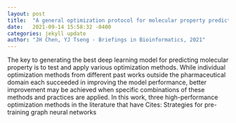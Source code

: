 ```yaml
---
layout: post
title:  "A general optimization protocol for molecular property prediction using a deep learning network"
date:   2021-09-14 15:58:32 -0400
categories: jekyll update
author: "JH Chen, YJ Tseng - Briefings in Bioinformatics, 2021"
---
```

The key to generating the best deep learning model for predicting molecular property is to test and apply various optimization methods. While individual optimization methods from different past works outside the pharmaceutical domain each succeeded in improving the model performance, better improvement may be achieved when specific combinations of these methods and practices are applied. In this work, three high-performance optimization methods in the literature that have Cites: Strategies for pre-training graph neural networks